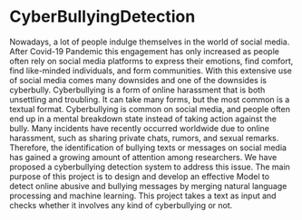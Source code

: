 # CyberBullyingDetection

Nowadays, a lot of people indulge themselves in the world of social media. After Covid-19 Pandemic this engagement has only increased as people often rely on social media platforms to express their emotions, find comfort, find like-minded individuals, and form communities. With this extensive use of social media comes many downsides and one of the downsides is cyberbully. Cyberbullying is a form of online harassment that is both unsettling and troubling. It can take many forms, but the most common is a textual format. Cyberbullying is common on social media, and people often end up in a mental breakdown state instead of taking action against the bully. Many incidents have recently occurred worldwide due to online harassment, such as sharing private chats, rumors, and sexual remarks. Therefore, the identification of bullying texts or messages on social media has gained a growing amount of attention among researchers. We have proposed a cyberbullying detection system to address this issue. The main purpose of this project is to design and develop an effective Model to detect online abusive and bullying messages by merging natural language processing and machine learning. This project takes a text as input and checks whether it involves any kind of cyberbullying or not.
